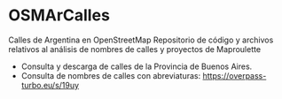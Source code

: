 # OSMArCalles
Calles de Argentina en OpenStreetMap
Repositorio de código y archivos relativos al análisis de nombres de calles y proyectos de Maproulette
- Consulta y descarga de calles de la Provincia de Buenos Aires.
- Consulta de nombres de calles con abreviaturas: https://overpass-turbo.eu/s/19uy
